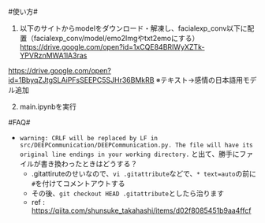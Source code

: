 #使い方#

1. 以下のサイトからmodelをダウンロード・解凍し、facialexp_conv以下に配置（facialexp_conv/model/emo2Imgやtxt2emoにする）  
https://drive.google.com/open?id=1xCQE84BRIWyXZTk-YPVRznMWA1lA3ras
  
  https://drive.google.com/open?id=1BbyqZJtgSLAiPFsSEEPC5SJHr36BMkRB
  ※テキスト→感情の日本語用モデル追加

2. main.ipynbを実行

#FAQ#
- `warning: CRLF will be replaced by LF in src/DEEPCommunication/DEEPCommunication.py.
The file will have its original line endings in your working directory.`
と出て、勝手にファイルが書き換わったときはどうする？
    - .gitattiruteのせいなので、`vi .gitattribute`などで、`* text=auto`の前に`#`を付けてコメントアウトする
    - その後、`git checkout HEAD .gitattribute`としたら治ります
    - ref : https://qiita.com/shunsuke_takahashi/items/d02f8085451b9aa4ffcf
